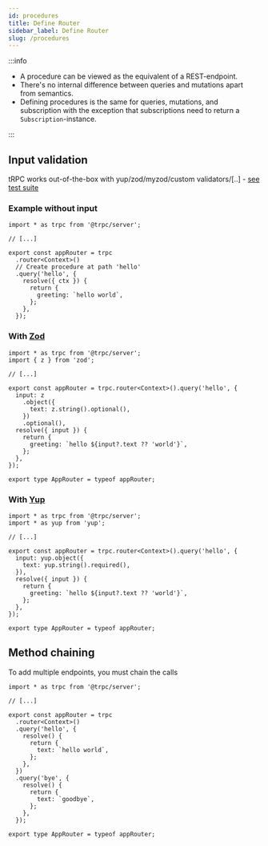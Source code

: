```yaml
---
id: procedures
title: Define Router
sidebar_label: Define Router
slug: /procedures
---
```


:::info

- A procedure can be viewed as the equivalent of a REST-endpoint.
- There's no internal difference between queries and mutations apart from semantics.
- Defining procedures is the same for queries, mutations, and subscription with the exception that subscriptions need to return a `Subscription`-instance.

:::

## Input validation

tRPC works out-of-the-box with yup/zod/myzod/custom validators/[..] - [see test suite](https://github.com/trpc/trpc/blob/main/packages/server/test/validators.test.ts)

### Example without input

```tsx
import * as trpc from '@trpc/server';

// [...]

export const appRouter = trpc
  .router<Context>()
  // Create procedure at path 'hello'
  .query('hello', {
    resolve({ ctx }) {
      return {
        greeting: `hello world`,
      };
    },
  });
```

### With [Zod](https://github.com/colinhacks/zod)

```tsx
import * as trpc from '@trpc/server';
import { z } from 'zod';

// [...]

export const appRouter = trpc.router<Context>().query('hello', {
  input: z
    .object({
      text: z.string().optional(),
    })
    .optional(),
  resolve({ input }) {
    return {
      greeting: `hello ${input?.text ?? 'world'}`,
    };
  },
});

export type AppRouter = typeof appRouter;
```

### With [Yup](https://github.com/jquense/yup)

```tsx
import * as trpc from '@trpc/server';
import * as yup from 'yup';

// [...]

export const appRouter = trpc.router<Context>().query('hello', {
  input: yup.object({
    text: yup.string().required(),
  }),
  resolve({ input }) {
    return {
      greeting: `hello ${input?.text ?? 'world'}`,
    };
  },
});

export type AppRouter = typeof appRouter;
```

## Method chaining

To add multiple endpoints, you must chain the calls

```tsx
import * as trpc from '@trpc/server';

// [...]

export const appRouter = trpc
  .router<Context>()
  .query('hello', {
    resolve() {
      return {
        text: `hello world`,
      };
    },
  })
  .query('bye', {
    resolve() {
      return {
        text: `goodbye`,
      };
    },
  });

export type AppRouter = typeof appRouter;
```
